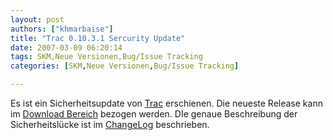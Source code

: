 ```yaml
---
layout: post
authors: ["khmarbaise"]
title: "Trac 0.10.3.1 Sercurity Update"
date: 2007-03-09 06:20:14
tags: SKM,Neue Versionen,Bug/Issue Tracking
categories: [SKM,Neue Versionen,Bug/Issue Tracking]

---
```

Es ist ein Sicherheitsupdate von <a href="http://trac.edgewall.com"  title="Trac">Trac</a> erschienen. Die neueste Release kann im <a href=" http://trac.edgewall.org/wiki/TracDownload"  title="Download Bereich">Download Bereich</a> bezogen werden. DIe genaue Beschreibung der Sicherheitslücke ist im <a href="http://trac.edgewall.org/wiki/ChangeLog"  title="ChangeLog">ChangeLog</a> beschrieben.
